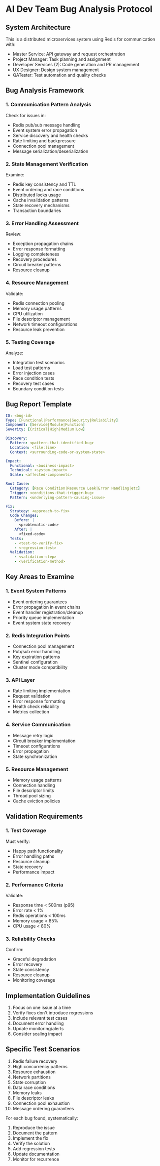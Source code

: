 # AI Dev Team Bug Analysis Protocol

## System Architecture
This is a distributed microservices system using Redis for communication with:
- Master Service: API gateway and request orchestration
- Project Manager: Task planning and assignment
- Developer Services (2): Code generation and PR management
- UX Designer: Design system management
- QATester: Test automation and quality checks

## Bug Analysis Framework

### 1. Communication Pattern Analysis
Check for issues in:
- Redis pub/sub message handling
- Event system error propagation
- Service discovery and health checks
- Rate limiting and backpressure
- Connection pool management
- Message serialization/deserialization

### 2. State Management Verification
Examine:
- Redis key consistency and TTL
- Event ordering and race conditions
- Distributed locks usage
- Cache invalidation patterns
- State recovery mechanisms
- Transaction boundaries

### 3. Error Handling Assessment
Review:
- Exception propagation chains
- Error response formatting
- Logging completeness
- Recovery procedures
- Circuit breaker patterns
- Resource cleanup

### 4. Resource Management
Validate:
- Redis connection pooling
- Memory usage patterns
- CPU utilization
- File descriptor management
- Network timeout configurations
- Resource leak prevention

### 5. Testing Coverage
Analyze:
- Integration test scenarios
- Load test patterns
- Error injection cases
- Race condition tests
- Recovery test cases
- Boundary condition tests

## Bug Report Template

```yaml
ID: <bug-id>
Type: [Functional|Performance|Security|Reliability]
Component: [Service|Module|Function]
Severity: [Critical|High|Medium|Low]

Discovery:
  Pattern: <pattern-that-identified-bug>
  Location: <file:line>
  Context: <surrounding-code-or-system-state>

Impact:
  Functional: <business-impact>
  Technical: <system-impact>
  Scale: <affected-components>

Root Cause:
  Category: [Race Condition|Resource Leak|Error Handling|etc]
  Trigger: <conditions-that-trigger-bug>
  Pattern: <underlying-pattern-causing-issue>

Fix:
  Strategy: <approach-to-fix>
  Code Changes:
    Before: |
      <problematic-code>
    After: |
      <fixed-code>
  Tests:
    - <test-to-verify-fix>
    - <regression-test>
  Validation:
    - <validation-step>
    - <verification-method>
```

## Key Areas to Examine

### 1. Event System Patterns
- Event ordering guarantees
- Error propagation in event chains
- Event handler registration/cleanup
- Priority queue implementation
- Event system state recovery

### 2. Redis Integration Points
- Connection pool management
- Pub/sub error handling
- Key expiration patterns
- Sentinel configuration
- Cluster mode compatibility

### 3. API Layer
- Rate limiting implementation
- Request validation
- Error response formatting
- Health check reliability
- Metrics collection

### 4. Service Communication
- Message retry logic
- Circuit breaker implementation
- Timeout configurations
- Error propagation
- State synchronization

### 5. Resource Management
- Memory usage patterns
- Connection handling
- File descriptor limits
- Thread pool sizing
- Cache eviction policies

## Validation Requirements

### 1. Test Coverage
Must verify:
- Happy path functionality
- Error handling paths
- Resource cleanup
- State recovery
- Performance impact

### 2. Performance Criteria
Validate:
- Response time < 500ms (p95)
- Error rate < 1%
- Redis operations < 100ms
- Memory usage < 85%
- CPU usage < 80%

### 3. Reliability Checks
Confirm:
- Graceful degradation
- Error recovery
- State consistency
- Resource cleanup
- Monitoring coverage

## Implementation Guidelines

1. Focus on one issue at a time
2. Verify fixes don't introduce regressions
3. Include relevant test cases
4. Document error handling
5. Update monitoring/alerts
6. Consider scaling impact

## Specific Test Scenarios

1. Redis failure recovery
2. High concurrency patterns
3. Resource exhaustion
4. Network partitions
5. State corruption
6. Data race conditions
7. Memory leaks
8. File descriptor leaks
9. Connection pool exhaustion
10. Message ordering guarantees

For each bug found, systematically:
1. Reproduce the issue
2. Document the pattern
3. Implement the fix
4. Verify the solution
5. Add regression tests
6. Update documentation
7. Monitor for recurrence 